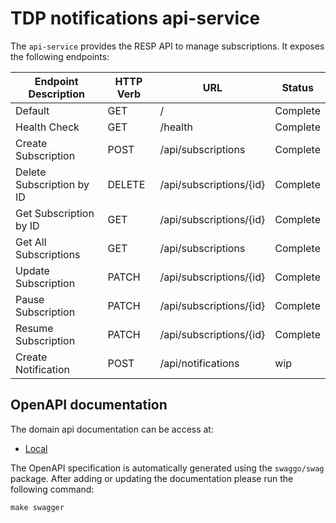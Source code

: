 # TDP notifications api-service

The `api-service` provides the RESP API to manage subscriptions. It exposes the following endpoints:

| Endpoint Description      | HTTP Verb | URL                               | Status      |
|---------------------------|-----------|-----------------------------------|-------------|
| Default                   | GET       | /                                 | Complete    |
| Health Check              | GET       | /health                           | Complete    |
| Create Subscription       | POST      | /api/subscriptions                | Complete    |
| Delete Subscription by ID | DELETE    | /api/subscriptions/{id}           | Complete    |
| Get Subscription by ID    | GET       | /api/subscriptions/{id}           | Complete    |
| Get All Subscriptions     | GET       | /api/subscriptions                | Complete    |
| Update Subscription       | PATCH     | /api/subscriptions/{id}           | Complete    |
| Pause Subscription        | PATCH     | /api/subscriptions/{id}           | Complete    |
| Resume Subscription       | PATCH     | /api/subscriptions/{id}           | Complete    |
| Create Notification       | POST      | /api/notifications                 | wip         |

## OpenAPI documentation
The domain api documentation can be access at:
- [Local](http://localhost:8190/swagger/index.html)

The OpenAPI specification is automatically generated using the `swaggo/swag` package. After adding or updating the documentation please run the following command:
```shell
make swagger
```